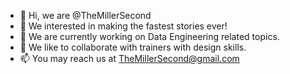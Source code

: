 - 👋 Hi, we are @TheMillerSecond
- 👀 We interested in making the fastest stories ever!
- 🌱 We are currently working on Data Engineering related topics.
- 💞️ We like to collaborate with trainers with design skills.
- 📫 You may reach us at TheMillerSecond@gmail.com

<!---
TheMillerSecond/TheMillerSecond is a ✨ special ✨ repository because its `README.md` (this file) appears on your GitHub profile.
You can click the Preview link to take a look at your changes. sdsdsd hey
--->
